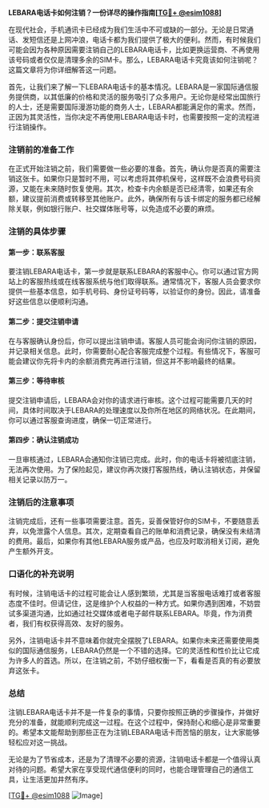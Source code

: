 **LEBARA电话卡如何注销？一份详尽的操作指南[[TG💪+ @esim1088](https://t.me/s/esim1088)]**

在现代社会，手机通讯卡已经成为我们生活中不可或缺的一部分。无论是日常通话、发短信还是上网冲浪，电话卡都为我们提供了极大的便利。然而，有时候我们可能会因为各种原因需要注销自己的LEBARA电话卡，比如更换运营商、不再使用该号码或者仅仅是清理多余的SIM卡。那么，LEBARA电话卡究竟该如何注销呢？这篇文章将为你详细解答这一问题。

首先，让我们来了解一下LEBARA电话卡的基本情况。LEBARA是一家国际通信服务提供商，以其低廉的价格和灵活的服务吸引了众多用户。无论你是经常出国旅行的人士，还是需要国际漫游功能的商务人士，LEBARA都能满足你的需求。然而，正因为其灵活性，当你决定不再使用LEBARA电话卡时，也需要按照一定的流程进行注销操作。

### 注销前的准备工作

在正式开始注销之前，我们需要做一些必要的准备。首先，确认你是否真的需要注销这张卡。如果你只是暂时不用，可以考虑将其停机保号，这样既不会浪费号码资源，又能在未来随时恢复使用。其次，检查卡内余额是否已经清零，如果还有余额，建议提前消费或转移至其他账户。此外，确保所有与该卡绑定的服务都已经解除关联，例如银行账户、社交媒体账号等，以免造成不必要的麻烦。

### 注销的具体步骤

#### 第一步：联系客服

要注销LEBARA电话卡，第一步就是联系LEBARA的客服中心。你可以通过官方网站上的客服热线或在线客服系统与他们取得联系。通常情况下，客服人员会要求你提供一些基本信息，如手机号码、身份证号码等，以验证你的身份。因此，请准备好这些信息以便顺利沟通。

#### 第二步：提交注销申请

在与客服确认身份后，你可以提出注销申请。客服人员可能会询问你注销的原因，并记录相关信息。此时，你需要耐心配合客服完成整个过程。有些情况下，客服可能会建议你先将卡内的余额消费完再进行注销，但这并不影响最终的结果。

#### 第三步：等待审核

提交注销申请后，LEBARA会对你的请求进行审核。这个过程可能需要几天的时间，具体时间取决于LEBARA的处理速度以及你所在地区的网络状况。在此期间，你可以通过客服查询进度，确保一切正常进行。

#### 第四步：确认注销成功

一旦审核通过，LEBARA会通知你注销已完成。此时，你的电话卡将被彻底注销，无法再次使用。为了保险起见，建议你再次拨打客服热线，确认注销状态，并保留相关记录以防万一。

### 注销后的注意事项

注销完成后，还有一些事项需要注意。首先，妥善保管好你的SIM卡，不要随意丢弃，以免泄露个人信息。其次，定期查看自己的账单和消费记录，确保没有未结清的费用。最后，如果你有其他LEBARA服务或产品，也应及时取消相关订阅，避免产生额外开支。

### 口语化的补充说明

有时候，注销电话卡的过程可能会让人感到繁琐，尤其是当客服电话难打或者客服态度不佳时。但请记住，这是维护个人权益的一种方式。如果你遇到困难，不妨尝试多渠道沟通，比如通过社交媒体或者电子邮件联系LEBARA。毕竟，作为消费者，我们有权获得高效、友好的服务。

另外，注销电话卡并不意味着你就完全摆脱了LEBARA。如果你未来还需要使用类似的国际通信服务，LEBARA仍然是一个不错的选择。它的灵活性和性价比让它成为许多人的首选。所以，在注销之前，不妨仔细权衡一下，看看是否真的有必要放弃这张卡。

### 总结

注销LEBARA电话卡并不是一件复杂的事情，只要你按照正确的步骤操作，并做好充分的准备，就能顺利完成这一过程。在这个过程中，保持耐心和细心是非常重要的。希望本文能帮助到那些正在为注销LEBARA电话卡而苦恼的朋友，让大家能够轻松应对这一挑战。

无论是为了节省成本，还是为了清理不必要的资源，注销电话卡都是一个值得认真对待的问题。希望大家在享受现代通信便利的同时，也能合理管理自己的通信工具，让生活更加井然有序。

[[TG💪+ @esim1088](https://t.me/s/esim1088) ![Image](https://i.postimg.cc/4NQfJmqS/Snipaste-2025-05-13-00-14-12.png)]